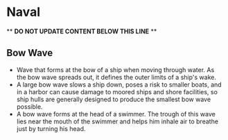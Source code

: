 Naval
=====

** **DO NOT UPDATE CONTENT BELOW THIS LINE** **

Bow Wave
--------

* Wave that forms at the bow of a ship when moving through water. As the bow wave spreads out, it defines the outer limits of a ship's wake.
* A large bow wave slows a ship down, poses a risk to smaller boats, and in a harbor can cause damage to moored ships and shore facilities, so ship hulls are generally designed to produce the smallest bow wave possible.
* A bow wave forms at the head of a swimmer. The trough of this wave lies near the mouth of the swimmer and helps him inhale air to breathe just by turning his head.

